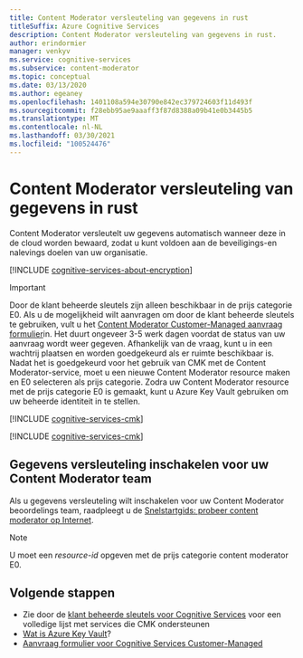 ```yaml
---
title: Content Moderator versleuteling van gegevens in rust
titleSuffix: Azure Cognitive Services
description: Content Moderator versleuteling van gegevens in rust.
author: erindormier
manager: venkyv
ms.service: cognitive-services
ms.subservice: content-moderator
ms.topic: conceptual
ms.date: 03/13/2020
ms.author: egeaney
ms.openlocfilehash: 1401108a594e30790e842ec379724603f11d493f
ms.sourcegitcommit: f28ebb95ae9aaaff3f87d8388a09b41e0b3445b5
ms.translationtype: MT
ms.contentlocale: nl-NL
ms.lasthandoff: 03/30/2021
ms.locfileid: "100524476"
---
```

# <a name="content-moderator-encryption-of-data-at-rest"></a>Content Moderator versleuteling van gegevens in rust

Content Moderator versleutelt uw gegevens automatisch wanneer deze in de cloud worden bewaard, zodat u kunt voldoen aan de beveiligings-en nalevings doelen van uw organisatie.

[!INCLUDE [cognitive-services-about-encryption](../includes/cognitive-services-about-encryption.md)]

> [!IMPORTANT]
> Door de klant beheerde sleutels zijn alleen beschikbaar in de prijs categorie E0. Als u de mogelijkheid wilt aanvragen om door de klant beheerde sleutels te gebruiken, vult u het [Content Moderator Customer-Managed aanvraag formulier](https://aka.ms/cogsvc-cmk)in. Het duurt ongeveer 3-5 werk dagen voordat de status van uw aanvraag wordt weer gegeven. Afhankelijk van de vraag, kunt u in een wachtrij plaatsen en worden goedgekeurd als er ruimte beschikbaar is. Nadat het is goedgekeurd voor het gebruik van CMK met de Content Moderator-service, moet u een nieuwe Content Moderator resource maken en E0 selecteren als prijs categorie. Zodra uw Content Moderator resource met de prijs categorie E0 is gemaakt, kunt u Azure Key Vault gebruiken om uw beheerde identiteit in te stellen.

[!INCLUDE [cognitive-services-cmk](../includes/cognitive-services-cmk-regions.md)]

[!INCLUDE [cognitive-services-cmk](../includes/configure-customer-managed-keys.md)]

## <a name="enable-data-encryption-for-your-content-moderator-team"></a>Gegevens versleuteling inschakelen voor uw Content Moderator team

Als u gegevens versleuteling wilt inschakelen voor uw Content Moderator beoordelings team, raadpleegt u de [Snelstartgids: probeer content moderator op Internet](quick-start.md#create-a-review-team).  

> [!NOTE]
> U moet een _resource-id_ opgeven met de prijs categorie content moderator E0.

## <a name="next-steps"></a>Volgende stappen

* Zie door de [klant beheerde sleutels voor Cognitive Services](../encryption/cognitive-services-encryption-keys-portal.md) voor een volledige lijst met services die CMK ondersteunen
* [Wat is Azure Key Vault](../../key-vault/general/overview.md)?
* [Aanvraag formulier voor Cognitive Services Customer-Managed](https://aka.ms/cogsvc-cmk)